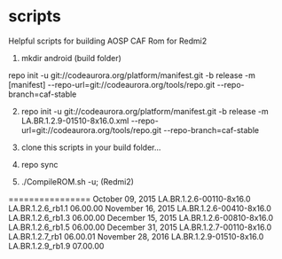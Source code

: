 scripts
===============

Helpful scripts for building AOSP CAF Rom for Redmi2

1. mkdir android (build folder)
 
repo init -u git://codeaurora.org/platform/manifest.git -b release -m [manifest] --repo-url=git://codeaurora.org/tools/repo.git --repo-branch=caf-stable

2. repo init -u git://codeaurora.org/platform/manifest.git -b release -m LA.BR.1.2.9-01510-8x16.0.xml --repo-url=git://codeaurora.org/tools/repo.git --repo-branch=caf-stable

3. clone this scripts in your build folder...

4. repo sync

5. ./CompileROM.sh -u; (Redmi2)
	
================
October  09, 2015 	 LA.BR.1.2.6-00110-8x16.0    LA.BR.1.2.6_rb1.1   06.00.00
November 16, 2015 	 LA.BR.1.2.6-00410-8x16.0    LA.BR.1.2.6_rb1.3   06.00.00
December 15, 2015 	 LA.BR.1.2.6-00810-8x16.0    LA.BR.1.2.6_rb1.5   06.00.00
December 31, 2015 	 LA.BR.1.2.7-00110-8x16.0    LA.BR.1.2.7_rb1     06.00.01
November 28, 2016 	 LA.BR.1.2.9-01510-8x16.0    LA.BR.1.2.9_rb1.9	 07.00.00
